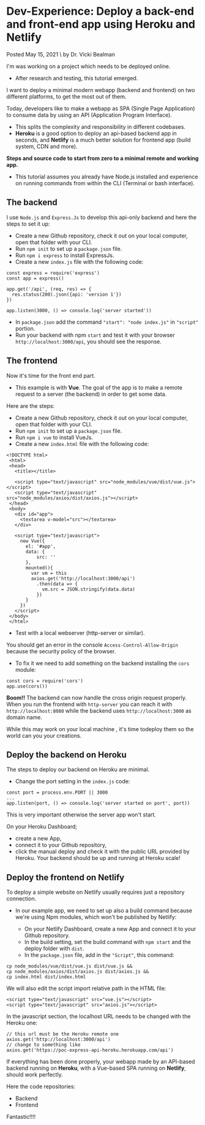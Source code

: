 # Dev-Experience: Deploy a back-end and front-end app using Heroku and Netlify
Posted May 15, 2021 \ by Dr. Vicki Bealman

I'm was working on a project which needs to be deployed online. 
- After research and testing, this tutorial emerged.

I want to deploy a minimal modern webapp (backend and frontend) on two different platforms, to get the most out of them.

Today, developers like to make a webapp as SPA (Single Page Application) to consume data by using an API (Application Program Interface). 
- This splits the complexity and responsibility in different codebases.
- **Heroku** is a good option to deploy an api-based backend app in seconds, and **Netlify** is a much better solution for frontend app (build system, CDN and more).

**Steps and source code to start from zero to a minimal remote and working app.**

- This tutorial assumes you already have Node.js installed and experience on running commands from within the CLI (Terminal or bash interface).

## The backend

I use ```Node.js``` and ```Express.Js``` to develop this api-only backend and here the steps to set it up:

- Create a new Github repository, check it out on your local computer, open that folder with your CLI.
- Run ```npm init``` to set up a ```package.json``` file.
- Run ```npm i express``` to install ExpressJs.
- Create a new ```index.js``` file with the following code:

```
const express = require('express')
const app = express()

app.get('/api', (req, res) => {
  res.status(200).json({api: 'version 1'})
})

app.listen(3000, () => console.log('server started'))
```

- In ```package.json``` add the command ```"start": "node index.js"``` in ```"script"``` portion.
- Run your backend with npm ```start``` and test it with your browser ```http://localhost:3000/api```, you should see the response.

## The frontend

Now it's time for the front end part. 
- This example is with  **Vue**. The goal of the app is to make a remote request to a server (the backend) in order to get some data.

Here are the steps:

 - Create a new Github repository, check it out on your local computer, open that folder with your CLI.
 - Run ```npm init``` to set up a ```package.json``` file.
 - Run ```npm i vue``` to install VueJs.
 - Create a new ```index.html``` file with the following code:

 ```
 <!DOCTYPE html>
  <html>
  <head>
    <title></title>
  
    <script type="text/javascript" src="node_modules/vue/dist/vue.js"></script>
    <script type="text/javascript" src="node_modules/axios/dist/axios.js"></script>
  </head>
  <body>
    <div id="app">
      <textarea v-model="src"></textarea>
    </div>
  
    <script type="text/javascript">
      new Vue({
        el: '#app',
        data: {
            src: ''
        },
        mounted(){
          var vm = this
          axios.get('http://localhost:3000/api')
            .then(data => {
              vm.src = JSON.stringify(data.data)
            })
        }
      })
    </script>
  </body>
  </html>
  ```
  - Test with a local webserver (http-server or similar).
  
You should get an error in the console ```Access-Control-Allow-Origin``` because the security policy of the browser. 
- To fix it we need to add something on the backend installing the ```cors``` module:
```
const cors = require('cors')
app.use(cors())
```
**Boom!!** The backend can now handle the cross origin request properly. When you run the frontend with ```http-server``` you can reach it with ```http://localhost:8080``` while the backend uses ```http://localhost:3000``` as domain name.

While this may work on your local machine , it's time todeploy them so the world can you your creations.

## Deploy the backend on Heroku

The steps to deploy our backend on Heroku are minimal.

- Change the port setting in the ```index.js``` code:
```
const port = process.env.PORT || 3000
...
app.listen(port, () => console.log('server started on port', port))
```
This is very important otherwise the server app won't start.

On your Heroku Dashboard; 
- create a new App,
- connect it to your Github repository, 
- click the manual deploy and check it with the public URL provided by Heroku.
Your backend should be up and running at Heroku scale!

## Deploy the frontend on Netlify

To deploy a simple website on Netlify usually requires just a repository connection. 
- In our example app, we need to set up also a build command because we're using Npm modules, which won't be published by Netlify:

  - On your Netlify Dashboard, create a new App and connect it to your Github repository.
  - In the build setting, set the build command with ```npm start``` and the deploy folder with ```dist```.
  - In the ```package.json``` file, add in the ```"Script"```, this command:

```mkdir dist && 
cp node_modules/vue/dist/vue.js dist/vue.js && 
cp node_modules/axios/dist/axios.js dist/axios.js && 
cp index.html dist/index.html
```
We will also edit the script import relative path in the HTML file:
```
<script type="text/javascript" src="vue.js"></script>
<script type="text/javascript" src="axios.js"></script>
```
In the javascript section, the localhost URL needs to be changed with the Heroku one:

```
// this url must be the Heroku remote one
axios.get('http://localhost:3000/api')
// change to something like
axios.get('https://poc-express-api-heroku.herokuapp.com/api')
```

If everything has been done properly, your webapp made by an API-based backend running on **Heroku**, with a Vue-based SPA running on **Netlify**, should work perfectly.

Here the code repositories:

- Backend
- Frontend

Fantastic!!!!